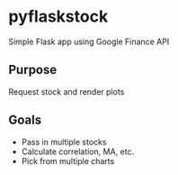 # pyflaskstock
Simple Flask app using Google Finance API

## Purpose
Request stock and render plots 

## Goals
- Pass in multiple stocks
- Calculate correlation, MA, etc.
- Pick from multiple charts
